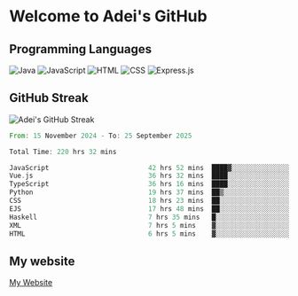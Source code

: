 # Welcome to Adei's GitHub

## Programming Languages
![Java](https://img.shields.io/badge/Java-007396?style=flat-square&logo=java&logoColor=white)
![JavaScript](https://img.shields.io/badge/JavaScript-F7DF1E?style=flat-square&logo=javascript&logoColor=black)
![HTML](https://img.shields.io/badge/HTML-E34F26?style=flat-square&logo=html5&logoColor=white)
![CSS](https://img.shields.io/badge/CSS-1572B6?style=flat-square&logo=css3&logoColor=white)
![Express.js](https://img.shields.io/badge/Express.js-000000?style=flat-square&logo=express&logoColor=white)


## GitHub Streak
![Adei's GitHub Streak](https://github-readme-streak-stats.herokuapp.com/?user=AdeiTamayo&hide_border=true)

<!--START_SECTION:waka-->

```rust
From: 15 November 2024 - To: 25 September 2025

Total Time: 220 hrs 32 mins

JavaScript                         42 hrs 52 mins  ████▓░░░░░░░░░░░░░░░░░░░░   19.17 %
Vue.js                             36 hrs 32 mins  ████░░░░░░░░░░░░░░░░░░░░░   16.34 %
TypeScript                         36 hrs 16 mins  ████░░░░░░░░░░░░░░░░░░░░░   16.22 %
Python                             19 hrs 37 mins  ██▒░░░░░░░░░░░░░░░░░░░░░░   08.78 %
CSS                                18 hrs 23 mins  ██░░░░░░░░░░░░░░░░░░░░░░░   08.23 %
EJS                                17 hrs 48 mins  ██░░░░░░░░░░░░░░░░░░░░░░░   07.97 %
Haskell                            7 hrs 35 mins   █░░░░░░░░░░░░░░░░░░░░░░░░   03.39 %
XML                                7 hrs 5 mins    ▓░░░░░░░░░░░░░░░░░░░░░░░░   03.17 %
HTML                               6 hrs 5 mins    ▓░░░░░░░░░░░░░░░░░░░░░░░░   02.73 %
```

<!--END_SECTION:waka-->

## My website
[My Website](https://adei.eus)


